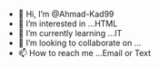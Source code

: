 - 👋 Hi, I’m @Ahmad-Kad99
- 👀 I’m interested in ...HTML
- 🌱 I’m currently learning ...IT
- 💞️ I’m looking to collaborate on ...
- 📫 How to reach me ...Email or Text

<!---
Ahmad-Kad99/Ahmad-Kad99 is a ✨ special ✨ repository because its `README.md` (this file) appears on your GitHub profile.
You can click the Preview link to take a look at your changes.
--->
